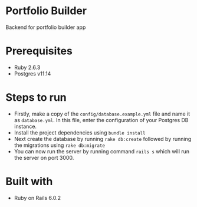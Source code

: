 # Portfolio Builder

Backend for portfolio builder app

# Prerequisites
- Ruby 2.6.3
- Postgres v11.14

# Steps to run
- Firstly, make a copy of the `config/database.example.yml` file and name it as `database.yml`.
In this file, enter the configuration of your Postgres DB instance.
- Install the project dependencies using `bundle install`
- Next create the database by running `rake db:create` followed by running the migrations using `rake db:migrate`
- You can now run the server by running command `rails s` which will run the server on port 3000.

# Built with

- Ruby on Rails 6.0.2
